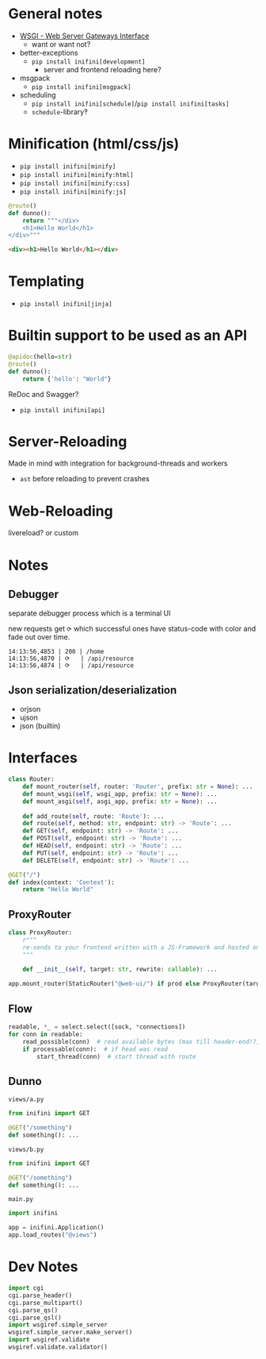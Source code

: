 # General notes

- [WSGI - Web Server Gateways Interface](https://peps.python.org/pep-3333/)
  - want or want not?
- better-exceptions
  - `pip install inifini[development]`
    - server and frontend reloading here?
- msgpack
  - `pip install inifini[msgpack]`
- scheduling
  - `pip install inifini[schedule]`/`pip install inifini[tasks]`
  - `schedule`-library‽

# Minification (html/css/js)

- `pip install inifini[minify]`
- `pip install inifini[minify:html]`
- `pip install inifini[minify:css]`
- `pip install inifini[minify:js]`

```python
@route()
def dunno():
    return """</div>
    <h1>Hello World</h1>
</div>"""
```
```html
<div><h1>Hello World</h1></div>
```

# Templating

- `pip install inifini[jinja]`

# Builtin support to be used as an API

```python
@apidoc(hello=str)
@route()
def dunno():
    return {'hello': "World"}
```

ReDoc and Swagger?

- `pip install inifini[api]`

# Server-Reloading

Made in mind with integration for background-threads and workers

- `ast` before reloading to prevent crashes

# Web-Reloading

livereload? or custom


# Notes

## Debugger

separate debugger process which is a terminal UI

new requests get `⟳` which successful ones have status-code with color and fade out over time.

```
14:13:56,4853 | 200 | /home
14:13:56,4870 | ⟳   | /api/resource
14:13:56,4874 | ⟳   | /api/resource
```

## Json serialization/deserialization
- orjson
- ujson
- json (builtin)


# Interfaces

```python
class Router:
    def mount_router(self, router: 'Router', prefix: str = None): ...
    def mount_wsgi(self, wsgi_app, prefix: str = None): ...
    def mount_asgi(self, asgi_app, prefix: str = None): ...
    
    def add_route(self, route: 'Route'): ...
    def route(self, method: str, endpoint: str) -> 'Route': ...
    def GET(self, endpoint: str) -> 'Route': ...
    def POST(self, endpoint: str) -> 'Route': ...
    def HEAD(self, endpoint: str) -> 'Route': ...
    def PUT(self, endpoint: str) -> 'Route': ...
    def DELETE(self, endpoint: str) -> 'Route': ...
```

```python
@GET("/")
def index(context: 'Context'):
    return "Hello World"
```

## ProxyRouter

```python
class ProxyRouter:
    r"""
    re-sends to your frontend written with a JS-Framework and hosted on a different port
    """
    
    def __init__(self, target: str, rewrite: callable): ...
```
```python
app.mount_router(StaticRouter("@web-ui/") if prod else ProxyRouter(target=3000), "/")
```


## Flow

```python
readable, *_ = select.select([sock, *connections])
for conn in readable:
    read_possible(conn)  # read available bytes (max till header-end!?)
    if processable(conn):  # if head was read
        start_thread(conn)  # start thread with route
```


## Dunno

`views/a.py`
```python
from inifini import GET

@GET("/something")
def something(): ...
```
`views/b.py`
```python
from inifini import GET

@GET("/something")
def something(): ...
```

`main.py`
```python
import inifini

app = inifini.Application()
app.load_routes("@views")
```


# Dev Notes

```python
import cgi
cgi.parse_header()
cgi.parse_multipart()
cgi.parse_qs()
cgi.parse_qsl()
import wsgiref.simple_server
wsgiref.simple_server.make_server()
import wsgiref.validate
wsgiref.validate.validator()
```